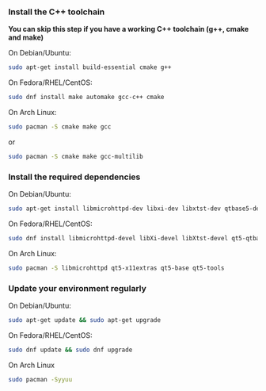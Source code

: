 ### Install the C++ toolchain
**You can skip this step if you have a working C++ toolchain (g++, cmake and make)**

On Debian/Ubuntu:

```bash
sudo apt-get install build-essential cmake g++
```

On Fedora/RHEL/CentOS:

```bash
sudo dnf install make automake gcc-c++ cmake 
```

On Arch Linux:

```bash
sudo pacman -S cmake make gcc
```
or
```bash
sudo pacman -S cmake make gcc-multilib
```

### Install the required dependencies

On Debian/Ubuntu:

```bash
sudo apt-get install libmicrohttpd-dev libxi-dev libxtst-dev qtbase5-dev libqt5x11extras5-dev qttools5-dev qttools5-dev-tools libgcrypt20-dev zlib1g-dev
```

On Fedora/RHEL/CentOS:

```bash
sudo dnf install libmicrohttpd-devel libXi-devel libXtst-devel qt5-qtbase-devel qt5-linguist qt5-qtx11extras qt5-qtx11extras-devel qt5-qttools libgcrypt-devel zlib-devel
```

On Arch Linux:
```bash
sudo pacman -S libmicrohttpd qt5-x11extras qt5-base qt5-tools
```

### Update your environment regularly

On Debian/Ubuntu:

```bash
sudo apt-get update && sudo apt-get upgrade
```

On Fedora/RHEL/CentOS:

```bash
sudo dnf update && sudo dnf upgrade
```

On Arch Linux

```bash
sudo pacman -Syyuu
```